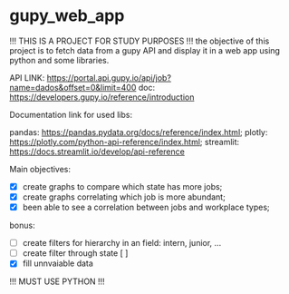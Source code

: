 # gupy_web_app

!!! THIS IS A PROJECT FOR STUDY PURPOSES !!!
the objective of this project is to fetch data from a gupy API and display it in a web app using python and some libraries.

API LINK: https://portal.api.gupy.io/api/job?name=dados&offset=0&limit=400
doc: https://developers.gupy.io/reference/introduction

Documentation link for used libs:

pandas: https://pandas.pydata.org/docs/reference/index.html;
plotly: https://plotly.com/python-api-reference/index.html;
streamlit: https://docs.streamlit.io/develop/api-reference

Main objectives:

- [X] create graphs to compare which state has more jobs;
- [X] create graphs correlating which job is more abundant;
- [X] been able to see a correlation between jobs and workplace types;

bonus:

- [ ] create filters for hierarchy in an field: intern, junior, ...
- [ ] create filter through state [ ]
- [X] fill unnvaiable data

!!! MUST USE PYTHON !!!

